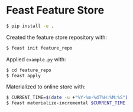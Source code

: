 # Feast Feature Store

```bash
$ pip install -e .
```

Created the feature store repository with:

```bash
$ feast init feature_repo
```

Applied `example.py` with:

```bash
$ cd feature_repo
$ feast apply
```

Materialized to online store with:

```bash
$ CURRENT_TIME=$(date -u +"%Y-%m-%dT%H:%M:%S")
$ feast materialize-incremental $CURRENT_TIME
```

